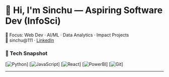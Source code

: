 # 👋 Hi, I'm Sinchu — Aspiring Software Dev (InfoSci)

🎯 Focus: Web Dev · AI/ML · Data Analytics · Impact Projects  
📧 sinchu@111 · [LinkedIn](https://www.linkedin.com/in/sin)

### 🧰 Tech Snapshot
[![Python](https://img.shields.io/badge/Python-90%25-3776AB?style=for-the-badge&logo=python&logoColor=white)]
[![JavaScript](https://img.shields.io/badge/JavaScript-75%25-F7DF1E?style=for-the-badge&logo=javascript&logoColor=black)]
[![React](https://img.shields.io/badge/React-70%25-61DAFB?style=for-the-badge&logo=react&logoColor=black)]
[![PowerBI](https://img.shields.io/badge/PowerBI-65%25-F2C811?style=for-the-badge&logo=power-bi&logoColor=black)]
[![Git](https://img.shields.io/badge/Git-80%25-F05032?style=for-the-badge&logo=git&logoColor=white)]

---

<!-- Insert the Skill Bars SVG from block (1) here -->
<svg width="700" height="220" viewBox="0 0 700 220" xmlns="http://www.w3.org/2000/svg">
  <!-- (full SVG from block 1) ... paste exactly as above -->
</svg>

